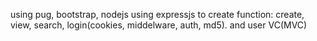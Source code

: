 using pug, bootstrap, nodejs using expressjs to create function: create, view, search, login(cookies, middelware, auth, md5). and user VC(MVC)
